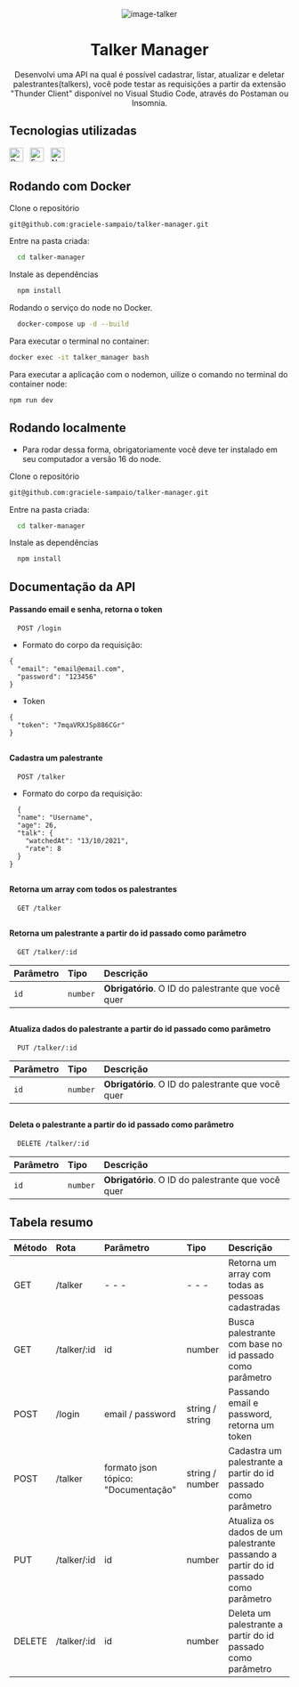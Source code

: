 <div align="center">
  <img alt="image-talker" src="https://i.imgur.com/G2TRpkP.png"/>
</div>

<h1 align="center">Talker Manager</h1>

<p align="center">Desenvolvi uma API na qual é possível cadastrar, listar, atualizar e deletar palestrantes(talkers), você pode testar as requisições a partir da extensão "Thunder Client" disponível no Visual Studio Code, através do Postaman ou Insomnia.</p>



## Tecnologias utilizadas

[<img src="https://img.shields.io/badge/Docker-2CA5E0?style=for-the-badge&logo=docker&logoColor=white" alt="Docker" title="Docker" height="25" />](https://docs.docker.com/get-started/overview/)
&nbsp;
[<img src="https://img.shields.io/badge/Express.js-000000?style=for-the-badge&logo=express&logoColor=white" alt="Express" title="Express" height="25" />](https://devdocs.io/express/)
&nbsp;
[<img src="https://img.shields.io/badge/Node.js-339933?style=for-the-badge&logo=nodedotjs&logoColor=white" alt="Node" title="Node" height="25" />](https://nodejs.org/en/docs)
&nbsp;

## Rodando com Docker

Clone o repositório 
```bash
git@github.com:graciele-sampaio/talker-manager.git
```

Entre na pasta criada:

```bash
  cd talker-manager
```

Instale as dependências
```bash
  npm install
```

Rodando o serviço do node no Docker.
```bash
  docker-compose up -d --build
```

Para executar o terminal no container:
```bash
docker exec -it talker_manager bash
```

Para executar a aplicação com o nodemon, uilize o comando no terminal do container node:
```bash
npm run dev
```

## Rodando localmente 
- Para rodar dessa forma, obrigatoriamente você deve ter instalado em seu computador a versão 16 do node.

Clone o repositório 
```bash
git@github.com:graciele-sampaio/talker-manager.git
```

Entre na pasta criada:

```bash
  cd talker-manager
```

Instale as dependências
```bash
  npm install
```

## Documentação da API

#### Passando email e senha, retorna o token 
```http
  POST /login
```
- Formato do corpo da requisição:
```http
{
  "email": "email@email.com",
  "password": "123456"
}
```

- Token
```http
{
  "token": "7mqaVRXJSp886CGr"
}
```
##

#### Cadastra um palestrante
```http
  POST /talker
```

- Formato do corpo da requisição:
```http
  {
  "name": "Username",
  "age": 26,
  "talk": {
    "watchedAt": "13/10/2021",
    "rate": 8
  }
}
```
##

#### Retorna um array com todos os palestrantes

```http
  GET /talker
```

##
#### Retorna um palestrante a partir do id passado como parâmetro

```http
  GET /talker/:id
```

| Parâmetro   | Tipo       | Descrição                                   |
| :---------- | :--------- | :------------------------------------------ |
| `id`      | `number` | **Obrigatório**. O ID do palestrante que você quer |

##

#### Atualiza dados do palestrante a partir do id passado como parâmetro
```http
  PUT /talker/:id
```

| Parâmetro   | Tipo       | Descrição                                   |
| :---------- | :--------- | :------------------------------------------ |
| `id`      | `number` | **Obrigatório**. O ID do palestrante que você quer |

##

#### Deleta o palestrante a partir do id passado como parâmetro
```http
  DELETE /talker/:id
```

| Parâmetro   | Tipo       | Descrição                                   |
| :---------- | :--------- | :------------------------------------------ |
| `id`      | `number` | **Obrigatório**. O ID do palestrante que você quer |

##
## Tabela resumo

|  Método | Rota  |Parâmetro   |Tipo   | Descrição  |
| :------------ | :------------ | :------------ | :------------ | :------------ |
|GET    | /talker  | - - -  | - - -   | Retorna um array com todas as pessoas cadastradas   |
| GET   |/talker/:id   | id  |number   |Busca palestrante com base  no id passado como parâmetro |
| POST  |/login   |email / password   | string / string | Passando email e password, retorna um token |
| POST  |/talker   | formato json tópico: "Documentação"   |string / number   | Cadastra um palestrante a partir do id passado como parâmetro  |
|  PUT  | /talker/:id  | id  |number   | Atualiza os dados de um palestrante passando a partir do id passado como parâmetro  |
|DELETE   |/talker/:id    |id   |number   | Deleta um palestrante a partir do id passado como parâmetro   |


